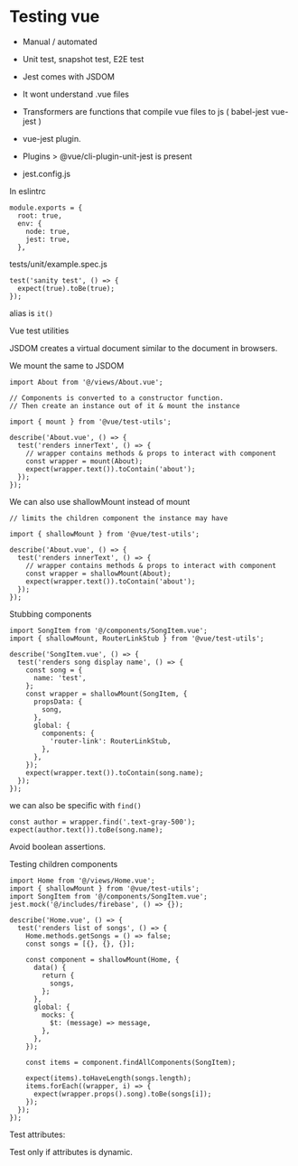 # Testing vue

- Manual / automated
- Unit test, snapshot test, E2E test
- Jest comes with JSDOM
- It wont understand .vue files
- Transformers are functions that compile vue files to js ( babel-jest vue-jest )
- vue-jest plugin.
- Plugins > @vue/cli-plugin-unit-jest is present

- jest.config.js

In eslintrc

```
module.exports = {
  root: true,
  env: {
    node: true,
    jest: true,
  },
```

tests/unit/example.spec.js

```
test('sanity test', () => {
  expect(true).toBe(true);
});
```

alias is `it()`

Vue test utilities

JSDOM creates a virtual document similar to the document in browsers.

We mount the same to JSDOM

```
import About from '@/views/About.vue';

// Components is converted to a constructor function.
// Then create an instance out of it & mount the instance

import { mount } from '@vue/test-utils';

describe('About.vue', () => {
  test('renders innerText', () => {
    // wrapper contains methods & props to interact with component
    const wrapper = mount(About);
    expect(wrapper.text()).toContain('about');
  });
});
```

We can also use shallowMount instead of mount

```
// limits the children component the instance may have

import { shallowMount } from '@vue/test-utils';

describe('About.vue', () => {
  test('renders innerText', () => {
    // wrapper contains methods & props to interact with component
    const wrapper = shallowMount(About);
    expect(wrapper.text()).toContain('about');
  });
});

```

Stubbing components

```
import SongItem from '@/components/SongItem.vue';
import { shallowMount, RouterLinkStub } from '@vue/test-utils';

describe('SongItem.vue', () => {
  test('renders song display name', () => {
    const song = {
      name: 'test',
    };
    const wrapper = shallowMount(SongItem, {
      propsData: {
        song,
      },
      global: {
        components: {
          'router-link': RouterLinkStub,
        },
      },
    });
    expect(wrapper.text()).toContain(song.name);
  });
});
```

we can also be specific with `find()`

```
const author = wrapper.find('.text-gray-500');
expect(author.text()).toBe(song.name);
```

Avoid boolean assertions.

Testing children components

```
import Home from '@/views/Home.vue';
import { shallowMount } from '@vue/test-utils';
import SongItem from '@/components/SongItem.vue';
jest.mock('@/includes/firebase', () => {});

describe('Home.vue', () => {
  test('renders list of songs', () => {
    Home.methods.getSongs = () => false;
    const songs = [{}, {}, {}];

    const component = shallowMount(Home, {
      data() {
        return {
          songs,
        };
      },
      global: {
        mocks: {
          $t: (message) => message,
        },
      },
    });

    const items = component.findAllComponents(SongItem);

    expect(items).toHaveLength(songs.length);
    items.forEach((wrapper, i) => {
      expect(wrapper.props().song).toBe(songs[i]);
    });
  });
});
```

Test attributes:

Test only if attributes is dynamic.
